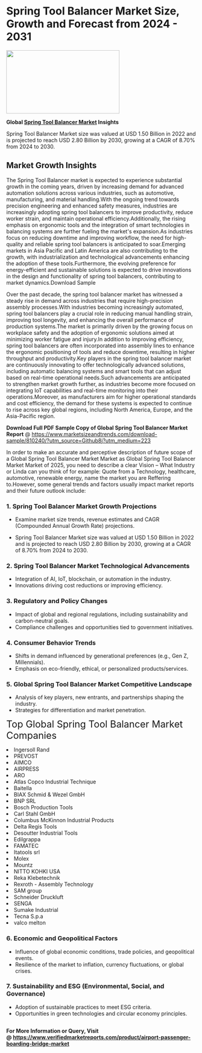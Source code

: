 <H1>Spring Tool Balancer Market Size, Growth and Forecast from 2024 - 2031</H1><img class="aligncenter size-medium wp-image-584254" src="https://thirdeyenews.in/wp-content/uploads/2024/09/Global-Market-Research-300x168.jpeg" alt="" width="300" height="168" /><p><strong>Global&nbsp;<a href="https://www.marketsizeandtrends.com/download-sample/810240/?utm_source=Github8j?utm_medium=223">Spring Tool Balancer Market</a> Insights</strong></p><p>Spring Tool Balancer Market size was valued at USD 1.50 Billion in 2022 and is projected to reach USD 2.80 Billion by 2030, growing at a CAGR of 8.70% from 2024 to 2030.</p><p><h2>Market Growth Insights</h2> <p>The Spring Tool Balancer market is expected to experience substantial growth in the coming years, driven by increasing demand for advanced automation solutions across various industries, such as automotive, manufacturing, and material handling.With the ongoing trend towards precision engineering and enhanced safety measures, industries are increasingly adopting spring tool balancers to improve productivity, reduce worker strain, and maintain operational efficiency.Additionally, the rising emphasis on ergonomic tools and the integration of smart technologies in balancing systems are further fueling the market's expansion.As industries focus on reducing downtime and improving workflow, the need for high-quality and reliable spring tool balancers is anticipated to soar.Emerging markets in Asia Pacific and Latin America are also contributing to the growth, with industrialization and technological advancements enhancing the adoption of these tools.Furthermore, the evolving preference for energy-efficient and sustainable solutions is expected to drive innovations in the design and functionality of spring tool balancers, contributing to market dynamics.Download Sample</p> <p>Over the past decade, the spring tool balancer market has witnessed a steady rise in demand across industries that require high-precision assembly processes.With industries becoming increasingly automated, spring tool balancers play a crucial role in reducing manual handling strain, improving tool longevity, and enhancing the overall performance of production systems.The market is primarily driven by the growing focus on workplace safety and the adoption of ergonomic solutions aimed at minimizing worker fatigue and injury.In addition to improving efficiency, spring tool balancers are often incorporated into assembly lines to enhance the ergonomic positioning of tools and reduce downtime, resulting in higher throughput and productivity.Key players in the spring tool balancer market are continuously innovating to offer technologically advanced solutions, including automatic balancing systems and smart tools that can adjust based on real-time operational needs.Such advancements are anticipated to strengthen market growth further, as industries become more focused on integrating IoT capabilities and real-time monitoring into their operations.Moreover, as manufacturers aim for higher operational standards and cost efficiency, the demand for these systems is expected to continue to rise across key global regions, including North America, Europe, and the Asia-Pacific region.</p><p><span class=""><strong>Download Full PDF Sample Copy of Global Spring Tool Balancer Market Report</strong> @ <a href="https://www.marketsizeandtrends.com/download-sample/810240/?utm_source=Github8j?utm_medium=223" target="_blank">https://www.marketsizeandtrends.com/download-sample/810240/?utm_source=Github8j?utm_medium=223</a></span></p><p>In order to make an accurate and perceptive description of future scope of a Global&nbsp;Spring Tool Balancer Market Market as Global&nbsp;Spring Tool Balancer Market Market of 2025, you need to describe a clear Vision &ndash; What Industry or Linda can you think of for example: Quote from a Technology, healthcare, automotive, renewable energy, name the market you are Reffering to.However, some general trends and factors usually impact market reports and their future outlook include:</p><h3>1.&nbsp;<strong>Spring Tool Balancer Market Growth Projections</strong></h3><ul><li>Examine market size trends, revenue estimates and CAGR (Compounded Annual Growth Rate) projections.</li><li><p>Spring Tool Balancer Market size was valued at USD 1.50 Billion in 2022 and is projected to reach USD 2.80 Billion by 2030, growing at a CAGR of 8.70% from 2024 to 2030.</p></li></ul><h3>2.&nbsp;<strong>Spring Tool Balancer Market Technological Advancements</strong></h3><ul><li>Integration of AI, IoT, blockchain, or automation in the industry.</li><li>Innovations driving cost reductions or improving efficiency.</li></ul><h3>3.&nbsp;<strong>Regulatory and Policy Changes</strong></h3><ul><li>Impact of global and regional regulations, including sustainability and carbon-neutral goals.</li><li>Compliance challenges and opportunities tied to government initiatives.</li></ul><h3>4.&nbsp;<strong>Consumer Behavior Trends</strong></h3><ul><li>Shifts in demand influenced by generational preferences (e.g., Gen Z, Millennials).</li><li>Emphasis on eco-friendly, ethical, or personalized products/services.</li></ul><h3>5.&nbsp;<strong>Global Spring Tool Balancer Market Competitive Landscape</strong></h3><ul><li>Analysis of key players, new entrants, and partnerships shaping the industry.</li><li>Strategies for differentiation and market penetration.</li></ul><p data-pm-slice="1 1 []"><span style="color: inherit; font-family: inherit; font-size: 25px;">Top Global Spring Tool Balancer Market Companies</span></p><div class="" data-test-id=""><p><li>Ingersoll Rand</li><li> PREVOST</li><li> AIMCO</li><li> AIRPRESS</li><li> ARO</li><li> Atlas Copco Industrial Technique</li><li> Baitella</li><li> BIAX Schmid & Wezel GmbH</li><li> BNP SRL</li><li> Bosch Production Tools</li><li> Carl Stahl GmbH</li><li> Columbus McKinnon Industrial Products</li><li> Delta Regis Tools</li><li> Desoutter Industrial Tools</li><li> Edilgrappa</li><li> FAMATEC</li><li> Itatools srl</li><li> Molex</li><li> Mountz</li><li> NITTO KOHKI USA</li><li> Reka Klebetechnik</li><li> Rexroth - Assembly Technology</li><li> SAM group</li><li> Schneider Druckluft</li><li> SENGA</li><li> Sumake Industrial</li><li> Tecna S.p.a</li><li> valco melton</li></p></div><h3>6.&nbsp;<strong>Economic and Geopolitical Factors</strong></h3><ul><li>Influence of global economic conditions, trade policies, and geopolitical events.</li><li>Resilience of the market to inflation, currency fluctuations, or global crises.</li></ul><h3>7.&nbsp;<strong>Sustainability and ESG (Environmental, Social, and Governance)</strong></h3><ul><li>Adoption of sustainable practices to meet ESG criteria.</li><li>Opportunities in green technologies and circular economy principles.</li></ul><h2><strong style="font-size: 14px;">For More Information or Query, Visit @&nbsp;</strong><a style="background-color: #ffffff; font-size: 14px;" href="https://www.marketsizeandtrends.com/report/spring-tool-balancer-market/" target="_blank">https://www.verifiedmarketreports.com/product/airport-passenger-boarding-bridge-market</a></h2>